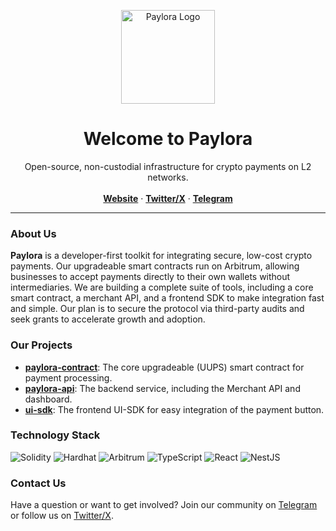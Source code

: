 <p align="center">
  <img src="https://paylora.org/assets/paylora-logo-new-C5zVTwo2.png" alt="Paylora Logo" width="150">
</p>

<h1 align="center">Welcome to Paylora</h1>

<p align="center">
  Open-source, non-custodial infrastructure for crypto payments on L2 networks.
  <br />
  <br />
  <a href="https://paylora.org"><strong>Website</strong></a>
  ·
  <a href="https://twitter.com/paylora_org"><strong>Twitter/X</strong></a>
  ·
  <a href="https://t.me/paylora_org"><strong>Telegram</strong></a>
</p>

---

### **About Us**

**Paylora** is a developer-first toolkit for integrating secure, low-cost crypto payments. Our upgradeable smart contracts run on Arbitrum, allowing businesses to accept payments directly to their own wallets without intermediaries. We are building a complete suite of tools, including a core smart contract, a merchant API, and a frontend SDK to make integration fast and simple. Our plan is to secure the protocol via third-party audits and seek grants to accelerate growth and adoption.

### **Our Projects**

* **[paylora-contract](https://github.com/paylora-org/paylora-contract)**: The core upgradeable (UUPS) smart contract for payment processing.
* **[paylora-api](https://github.com/paylora-org/paylora-api)**: The backend service, including the Merchant API and dashboard.
* **[ui-sdk](https://github.com/paylora-org/ui-sdk)**: The frontend UI-SDK for easy integration of the payment button.

### **Technology Stack**

![Solidity](https://img.shields.io/badge/Solidity-%23363636.svg?style=for-the-badge&logo=solidity&logoColor=white)
![Hardhat](https://img.shields.io/badge/Hardhat-yellow?style=for-the-badge&logo=hardhat&logoColor=white)
![Arbitrum](https://img.shields.io/badge/Arbitrum-28A0F0?style=for-the-badge&logo=arbitrum&logoColor=white)
![TypeScript](https://img.shields.io/badge/TypeScript-3178C6?style=for-the-badge&logo=typescript&logoColor=white)
![React](https://img.shields.io/badge/React-20232A?style=for-the-badge&logo=react&logoColor=61DAFB)
![NestJS](https://img.shields.io/badge/NestJS-E0234E?style=for-the-badge&logo=nestjs&logoColor=white)

### **Contact Us**

Have a question or want to get involved? Join our community on [Telegram](https://t.me/paylora_org) or follow us on [Twitter/X](https://twitter.com/paylora_org).
